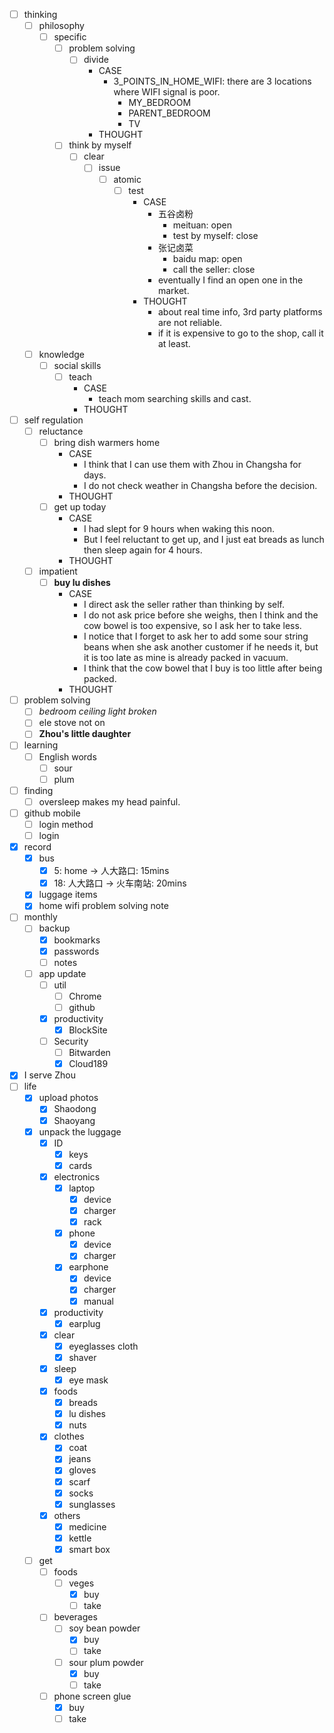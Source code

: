 - [ ] thinking
    - [ ] philosophy
        - [ ] specific
            - [ ] problem solving
                - [ ] divide
                    - CASE
                        - 3_POINTS_IN_HOME_WIFI: there are 3 locations where WIFI signal is poor.
                            - MY_BEDROOM
                            - PARENT_BEDROOM
                            - TV
                    - THOUGHT
            - [ ] think by myself
                - [ ] clear
                    - [ ] issue
                        - [ ] atomic
                            - [ ] test
                                - CASE
                                    - 五谷卤粉
                                        - meituan: open
                                        - test by myself: close
                                    - 张记卤菜
                                        - baidu map: open
                                        - call the seller: close
                                    - eventually I find an open one in the market.
                                - THOUGHT
                                    - about real time info, 3rd party platforms are not reliable.
                                    - if it is expensive to go to the shop, call it at least.
    - [ ] knowledge
        - [ ] social skills
            - [ ] teach
                - CASE
                    - teach mom searching skills and cast.
                - THOUGHT
- [ ] self regulation
    - [ ] reluctance
        - [ ] bring dish warmers home
            - CASE
                - I think that I can use them with Zhou in Changsha for days.
                - I do not check weather in Changsha before the decision.
            - THOUGHT
        - [ ] get up today
            - CASE
                - I had slept for 9 hours when waking this noon.
                - But I feel reluctant to get up, and I just eat breads as lunch then sleep again for 4 hours.
            - THOUGHT   
    - [ ] impatient
        - [ ] **buy lu dishes**
            - CASE
                - I direct ask the seller rather than thinking by self.
                - I do not ask price before she weighs, then I think and the cow bowel is too expensive, so I ask her to take less.
                - I notice that I forget to ask her to add some sour string beans when she ask another customer if he needs it, but it is too late as mine is already packed in vacuum. 
                - I think that the cow bowel that I buy is too little after being packed.
            - THOUGHT
- [ ] problem solving
    - [ ] *bedroom ceiling light broken*
    - [ ] ele stove not on
    - [ ] **Zhou's little daughter**
- [ ] learning
    - [ ] English words
        - [ ] sour
        - [ ] plum
- [ ] finding
    - [ ] oversleep makes my head painful.
- [ ] github mobile
    - [ ] login method
    - [ ] login
- [x] record
    - [x] bus
        - [x] 5: home -> 人大路口: 15mins
        - [x] 18: 人大路口 -> 火车南站: 20mins
    - [x] luggage items
    - [x] home wifi problem solving note
- [ ] monthly
    - [ ] backup
        - [x] bookmarks
        - [x] passwords
        - [ ] notes
    - [ ] app update
        - [ ] util
            - [ ] Chrome
            - [ ] github
        - [x] productivity
            - [x] BlockSite
        - [ ] Security
            - [ ] Bitwarden
            - [x] Cloud189
- [x] I serve Zhou
- [ ] life
    - [x] upload photos
        - [x] Shaodong
        - [x] Shaoyang
    - [x] unpack the luggage
        - [x] ID
            - [x] keys
            - [x] cards
        - [x] electronics
            - [x] laptop
                - [x] device
                - [x] charger
                - [x] rack
            - [x] phone
                - [x] device
                - [x] charger
            - [x] earphone
                - [x] device
                - [x] charger
                - [x] manual
        - [x] productivity
            - [x] earplug
        - [x] clear
            - [x] eyeglasses cloth
            - [x] shaver
        - [x] sleep
            - [x] eye mask
        - [x] foods
            - [x] breads
            - [x] lu dishes
            - [x] nuts
        - [x] clothes
            - [x] coat
            - [x] jeans
            - [x] gloves
            - [x] scarf
            - [x] socks
            - [x] sunglasses
        - [x] others
            - [x] medicine
            - [x] kettle
            - [x] smart box
    - [ ] get
        - [ ] foods 
            - [ ] veges
                - [x] buy
                - [ ] take
        - [ ] beverages
            - [ ] soy bean powder
                - [x] buy
                - [ ] take
            - [ ] sour plum powder
                - [x] buy
                - [ ] take
        - [ ] phone screen glue
            - [x] buy
            - [ ] take